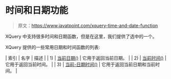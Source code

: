 # 时间和日期功能

> 原文：<https://www.javatpoint.com/xquery-time-and-date-function>

XQuery 中支持很多时间和日期函数，但是在这里，我们提供了选中的一个。

XQuery 提供的一些常用日期和时间函数的列表:

| 索引 | 名字 | 描述 |
| 1) | [当前日期()](xquery-current-date-function) | 它用于返回当前日期。 |
| 2) | [当前时间()](xquery-current-time-function) | 它用于返回当前时间。 |
| 3) | [当前-日期时间()](xquery-current-datetime-function) | 它用于返回当前日期和当前时间。 |